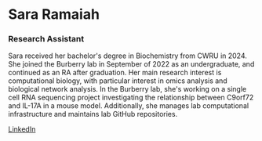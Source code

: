 # Sara Ramaiah
### Research Assistant

Sara received her bachelor's degree in Biochemistry from CWRU in 2024. She joined the Burberry lab in September of 2022 as an undergraduate, and continued as an RA after graduation. Her main research interest is computational biology, with particular interest in omics analysis and biological network analysis. In the Burberry lab, she's working on a single cell RNA sequencing project investigating the relationship between C9orf72 and IL-17A in a mouse model. Additionally, she manages lab computational infrastructure and maintains lab GitHub repositories.

[LinkedIn](https://www.linkedin.com/in/sara-ramaiah/)
